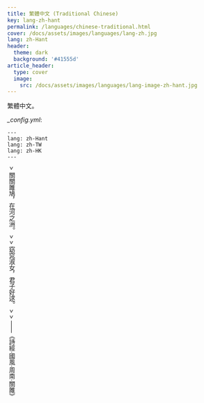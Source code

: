 ```yaml
---
title: 繁體中文 (Traditional Chinese)
key: lang-zh-hant
permalink: /languages/chinese-traditional.html
cover: /docs/assets/images/languages/lang-zh.jpg
lang: zh-Hant
header:
  theme: dark
  background: '#41555d'
article_header:
  type: cover
  image:
    src: /docs/assets/images/languages/lang-image-zh-hant.jpg
---
```


繁體中文。

<!--more-->

<style>
  .page__header .header__brand path {
    fill: rgba(255, 255, 255, .95);
  }
</style>

*_config.yml*:

    ---
    lang: zh-Hant
    lang: zh-TW
    lang: zh-HK
    ---

<div style="writing-mode: vertical-rl;" markdown="1">
> 關關雎鳩，在河之洲。
>
> 窈窕淑女，君子好逑。
>
> ——《詩經·國風·周南·關雎》
</div>